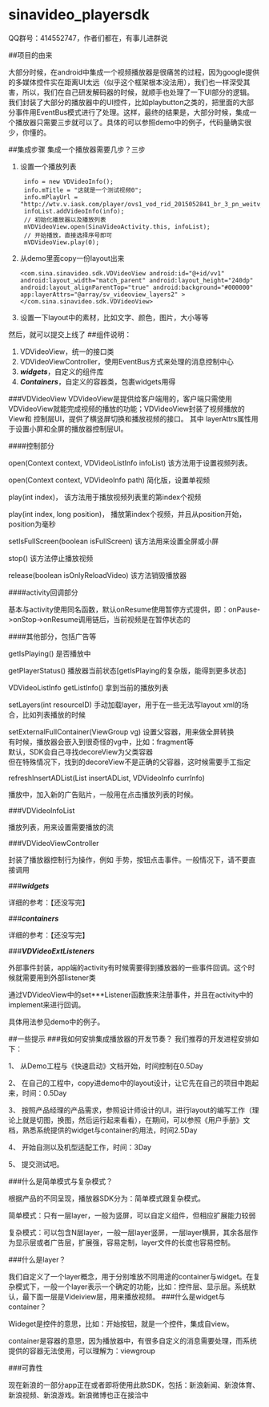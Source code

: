 # sinavideo_playersdk

QQ群号：414552747，作者们都在，有事儿进群说

##项目的由来

大部分时候，在android中集成一个视频播放器是很痛苦的过程，因为google提供的多媒体控件实在距离UI太远（似乎这个框架根本没法用），我们也一样深受其害，所以，我们在自己研发解码器的时候，就顺手也处理了一下UI部分的逻辑。我们封装了大部分的播放器中的UI控件，比如playbutton之类的，把里面的大部分事件用EventBus模式进行了处理。这样，最终的结果是，大部分时候，集成一个播放器只需要三步就可以了。具体的可以参照demo中的例子，代码量确实很少，你懂的。

##集成步骤
集成一个播放器需要几步？三步<br/>
1. 设置一个播放列表 

        info = new VDVideoInfo();
        info.mTitle = "这就是一个测试视频0";
        info.mPlayUrl = "http://wtv.v.iask.com/player/ovs1_vod_rid_2015052841_br_3_pn_weitv_tn_0_sig_md5.m3u8";
        infoList.addVideoInfo(info);
		// 初始化播放器以及播放列表
        mVDVideoView.open(SinaVideoActivity.this, infoList);
        // 开始播放，直接选择序号即可
        mVDVideoView.play(0);
        
2. 从demo里面copy一份layout出来

    `<com.sina.sinavideo.sdk.VDVideoView
        android:id="@+id/vv1"
        android:layout_width="match_parent"
        android:layout_height="240dp"
        android:layout_alignParentTop="true"
        android:background="#000000"
        app:layerAttrs="@array/sv_videoview_layers2" >
    </com.sina.sinavideo.sdk.VDVideoView>`

3. 设置一下layout中的素材，比如文字、颜色，图片，大小等等

然后，就可以提交上线了
##组件说明：

1. VDVideoView，统一的接口类
2. VDVideoViewController，使用EventBus方式来处理的消息控制中心
3. ***widgets***，自定义的组件库
4. ***Containers***，自定义的容器类，包裹widgets用得

###VDVideoView
VDVideoView是提供给客户端用的，客户端只需使用VDVideoView就能完成视频的播放的功能；VDVideoView封装了视频播放的View和 控制层UI，提供了横竖屏切换和播放视频的接口。
其中 layerAttrs属性用于设置小屏和全屏的播放器控制层UI。

####控制部分

open(Context context, VDVideoListInfo infoList)  该方法用于设置视频列表。

open(Context context, VDVideoInfo path) 简化版，设置单视频

play(int index)， 该方法用于播放视频列表里的第index个视频

play(int index, long position)， 播放第index个视频，并且从position开始，position为毫秒

setIsFullScreen(boolean isFullScreen) 该方法用来设置全屏或小屏

stop() 该方法停止播放视频

release(boolean isOnlyReloadVideo) 该方法销毁播放器

####activity回调部分

基本与activity使用同名函数，默认onResume使用暂停方式提供，即：onPause->onStop->onResume调用链后，当前视频是在暂停状态的

####其他部分，包括广告等

getIsPlaying() 是否播放中

getPlayerStatus() 播放器当前状态[getIsPlaying的复杂版，能得到更多状态]

VDVideoListInfo getListInfo() 拿到当前的播放列表

setLayers(int resourceID) 手动加载layer，用于在一些无法写layout xml的场合，比如列表播放的时候

setExternalFullContainer(ViewGroup vg)
	设置父容器，用来做全屏转换<br />
	有时候，播放器会嵌入到很奇怪的vg中，比如：fragment等<br/>
	默认，SDK会自己寻找decoreView为父类容器<br />
	但在特殊情况下，找到的decoreView不是正确的父容器，这时候需要手工指定
	
refreshInsertADList(List<VDVideoInfo> insertADList,
			VDVideoInfo currInfo)
			
播放中，加入新的广告贴片，一般用在点击播放列表的时候。

###VDVideoInfoList

播放列表，用来设置需要播放的流

###VDVideoViewController

封装了播放器控制行为操作，例如 手势，按钮点击事件。一般情况下，请不要直接调用

###***widgets***

详细的参考：【还没写完】

###***containers***

详细的参考：【还没写完】

###***VDVideoExtListeners***

外部事件封装，app端的activity有时候需要得到播放器的一些事件回调。这个时候就需要用到外部listener类

通过VDVideoView中的set***Listener函数族来注册事件，并且在activity中的implement来进行回调。

具体用法参见demo中的例子。

##一些提示
###我如何安排集成播放器的开发节奏？
我们推荐的开发进程安排如下：
1、	从Demo工程与《快速启动》文档开始，时间控制在0.5Day
2、	在自己的工程中，copy进demo中的layout设计，让它先在自己的项目中跑起来，时间：0.5Day
3、	按照产品经理的产品需求，参照设计师设计的UI，进行layout的编写工作（理论上就是切图，换图，然后运行起来看看），在期间，可以参照《用户手册》文档，熟悉系统提供的widget与container的用法，时间2.5Day
4、	开始自测以及机型适配工作，时间：3Day
5、	提交测试吧。###什么是简单模式与复杂模式？
根据产品的不同呈现，播放器SDK分为：简单模式跟复杂模式。
简单模式：只有一层layer，一般为竖屏，可以自定义组件，但相应扩展能力较弱
复杂模式：可以包含N层layer，一般一层layer竖屏，一层layer横屏，其余各层作为显示层或者广告层，扩展强，容易定制，layer文件的长度也容易控制。###什么是layer？

我们自定义了一个layer概念，用于分别堆放不同用途的container与widget。在复杂模式下，一般一个layer表示一个确定的功能，比如：控件层、显示层。系统默认，最下面一层是Videiview层，用来播放视频。###什么是widget与container？
Wideget是控件的意思，比如：开始按钮，就是一个控件，集成自view。
container是容器的意思，因为播放器中，有很多自定义的消息需要处理，而系统提供的容器无法使用，可以理解为：viewgroup
###可靠性
现在新浪的一部分app正在或者即将使用此款SDK，包括：新浪新闻、新浪体育、新浪视频、新浪游戏。新浪微博也正在接洽中
